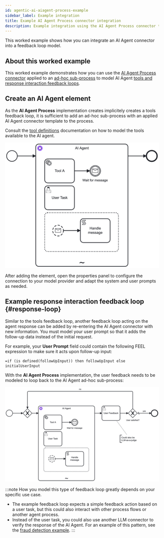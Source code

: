 ```yaml
---
id: agentic-ai-aiagent-process-example
sidebar_label: Example integration
title: Example AI Agent Process connector integration
description: Example integration using the AI Agent Process connector to implement a feedback loop for user interactions and tool calls with an LLM.
---
```


This worked example shows how you can integrate an AI Agent connector into a feedback loop model.

## About this worked example

This worked example demonstrates how you can use the [AI Agent Process connector](/components/connectors/out-of-the-box-connectors/agentic-ai-aiagent-process.md) applied to an [ad-hoc sub-process](/components/modeler/bpmn/ad-hoc-subprocesses/ad-hoc-subprocesses.md) to model AI Agent [tools and response interaction feedback loops](/components/connectors/out-of-the-box-connectors/agentic-ai-aiagent.md#feedback-loop-use-cases).

## Create an AI Agent element

As the **AI Agent Process** implementation creates implicitely creates a tools feedback loop, it is sufficient to add an ad-hoc sub-process with an applied AI Agent connector template to the process.

Consult the [tool definitions](./agentic-ai-aiagent-tool-definitions.md) documentation on how to model the tools available to the AI agent.

![AI Agent Process](../img/ai-agent-process.png)

After adding the element, open the properties panel to configure the connection to your model provider and adapt the system and user prompts as needed.

## Example response interaction feedback loop {#response-loop}

Similar to the tools feedback loop, another feedback loop acting on the agent response can be added by re-entering the AI Agent connector with new information. You must model your user prompt so that it adds the follow-up data instead of the initial request.

For example, your **User Prompt** field could contain the following FEEL expression to make sure it acts upon follow-up input:

```feel
=if (is defined(followUpInput)) then followUpInput else initialUserInput
```

With the **AI Agent Process** implementation, the user feedback needs to be modeled to loop back to the AI Agent ad-hoc sub-process:

![AI Agent Process with user feedback loop](../img/ai-agent-process-user-feedback-loop.png)

:::note
How you model this type of feedback loop greatly depends on your specific use case.

- The example feedback loop expects a simple feedback action based on a user task, but this could also interact with other process flows or another agent process.
- Instead of the user task, you could also use another LLM connector to verify the response of the AI Agent. For an example of this pattern, see the [fraud detection example](https://github.com/camunda/connectors/tree/main/connectors/agentic-ai/examples/ai-agent/ad-hoc-sub-process/fraud-detection).
  :::
